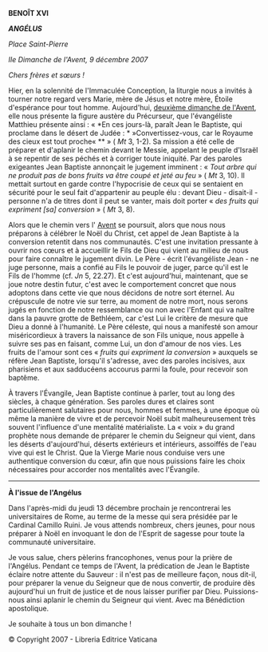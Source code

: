 **BENOÎT XVI**

***ANGÉLUS***

*Place Saint-Pierre*

*IIe Dimanche de l'Avent, 9 décembre 2007*

*Chers frères et sœurs !*

Hier, en la solennité de l'Immaculée Conception, la liturgie nous a invités à tourner notre regard vers Marie, mère de Jésus et notre mère, Étoile d'espérance pour tout homme. Aujourd'hui, [deuxième dimanche de l'Avent](http://www.vatican.va/liturgical_year/advent/2007/ii_sunday_fr.htm), elle nous présente la figure austère du Précurseur, que l'évangéliste Matthieu présente ainsi : « *En ces jours-là, paraît Jean le Baptiste, qui proclame dans le désert de Judée : * »Convertissez-vous, car le Royaume des cieux est tout proche« ** » ( *Mt* 3, 1-2). Sa mission a été celle de préparer et d'aplanir le chemin devant le Messie, appelant le peuple d'Israël à se repentir de ses péchés et à corriger toute iniquité. Par des paroles exigeantes Jean Baptiste annonçait le jugement imminent : « *Tout arbre qui ne produit pas de bons fruits va être coupé et jeté au feu* » ( *Mt* 3, 10). Il mettait surtout en garde contre l'hypocrisie de ceux qui se sentaient en sécurité pour le seul fait d'appartenir au peuple élu : devant Dieu - disait-il - personne n'a de titres dont il peut se vanter, mais doit porter « *des fruits qui expriment [sa] conversion* » ( *Mt* 3, 8).

Alors que le chemin vers l' [Avent](http://www.vatican.va/liturgical_year/advent/2007/avvento_2007_fr.html) se poursuit, alors que nous nous préparons à célébrer le Noël du Christ, cet appel de Jean Baptiste à la conversion retentit dans nos communautés. C'est une invitation pressante à ouvrir nos cœurs et à accueillir le Fils de Dieu qui vient au milieu de nous pour faire connaître le jugement divin. Le Père - écrit l'évangéliste Jean - ne juge personne, mais a confié au Fils le pouvoir de juger, parce qu'il est le Fils de l'homme (cf. *Jn* 5, 22.27). Et c'est aujourd'hui, maintenant, que se joue notre destin futur, c'est avec le comportement concret que nous adoptons dans cette vie que nous décidons de notre sort éternel. Au crépuscule de notre vie sur terre, au moment de notre mort, nous serons jugés en fonction de notre ressemblance ou non avec l'Enfant qui va naître dans la pauvre grotte de Bethléem, car c'est Lui le critère de mesure que Dieu a donné à l'humanité. Le Père céleste, qui nous a manifesté son amour miséricordieux à travers la naissance de son Fils unique, nous appelle à suivre ses pas en faisant, comme Lui, un don d'amour de nos vies. Les fruits de l'amour sont ces « *fruits qui expriment la conversion* » auxquels se réfère Jean Baptiste, lorsqu'il s'adresse, avec des paroles incisives, aux pharisiens et aux sadducéens accourus parmi la foule, pour recevoir son baptême.

À travers l'Évangile, Jean Baptiste continue à parler, tout au long des siècles, à chaque génération. Ses paroles dures et claires sont particulièrement salutaires pour nous, hommes et femmes, à une époque où même la manière de vivre et de percevoir Noël subit malheureusement très souvent l'influence d'une mentalité matérialiste. La « voix » du grand prophète nous demande de préparer le chemin du Seigneur qui vient, dans les déserts d'aujourd'hui, déserts extérieurs et intérieurs, assoiffés de l'eau vive qui est le Christ. Que la Vierge Marie nous conduise vers une authentique conversion du cœur, afin que nous puissions faire les choix nécessaires pour accorder nos mentalités avec l'Évangile.

* * *

**À l'issue de l'Angélus**

Dans l'après-midi du jeudi 13 décembre prochain je rencontrerai les universitaires de Rome, au terme de la messe qui sera présidée par le Cardinal Camillo Ruini. Je vous attends nombreux, chers jeunes, pour nous préparer à Noël en invoquant le don de l'Esprit de sagesse pour toute la communauté universitaire.

Je vous salue, chers pèlerins francophones, venus pour la prière de l'Angélus. Pendant ce temps de l'Avent, la prédication de Jean le Baptiste éclaire notre attente du Sauveur : il n'est pas de meilleure façon, nous dit-il, pour préparer la venue du Seigneur que de nous convertir, de produire dès aujourd'hui un fruit de justice et de nous laisser purifier par Dieu. Puissions-nous ainsi aplanir le chemin du Seigneur qui vient. Avec ma Bénédiction apostolique.

Je souhaite à tous un bon dimanche !

© Copyright 2007 - Libreria Editrice Vaticana